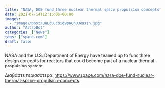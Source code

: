 ```yaml
---
title: "NASA, DOE fund three nuclear thermal space propulsion concepts"
date: 2021-07-14T12:15:06+00:00
images:
  - "images/post/QuLcBJcoiq9pKCnUJe8sih.jpg"
author: "AstroBot"
categories: ["News"]
tags: ["space.com"]
draft: false
---
```


NASA and the U.S. Department of Energy have teamed up to fund three design concepts for reactors that could become part of a nuclear thermal propulsion system. 

Διαβάστε περισσότερα: https://www.space.com/nasa-doe-fund-nuclear-thermal-space-propulsion-concepts
